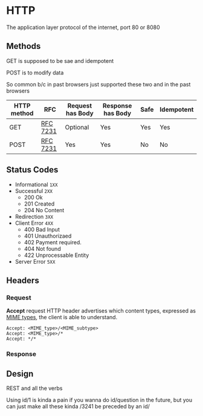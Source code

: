 # HTTP

The application layer protocol of the internet, port 80 or 8080

## Methods

GET is supposed to be sae and idempotent

POST is to modify data

So common b/c in past browsers just supported these two and in the past browsers 

| HTTP method | RFC                                                          | Request has Body | Response has Body | Safe | Idempotent |
| ----------- | ------------------------------------------------------------ | ---------------- | ----------------- | ---- | ---------- |
| GET         | [RFC](https://en.wikipedia.org/wiki/Request_for_Comments_(identifier)) [7231](https://tools.ietf.org/html/rfc7231) | Optional         | Yes               | Yes  | Yes        |
| POST        | [RFC](https://en.wikipedia.org/wiki/Request_for_Comments_(identifier)) [7231](https://tools.ietf.org/html/rfc7231) | Yes              | Yes               | No   | No         |

## Status Codes

- Informational `1XX`
- Successful `2XX`
  - 200 Ok
  - 201 Created
  - 204 No Content
- Redirection `3XX`
- Client Error `4XX`
  - 400 Bad Input
  - 401 Unauthorizaed
  - 402 Payment required. 
  - 404 Not found
  - 422 Unprocessable Entity
- Server Error `5XX`

## Headers

### Request

**Accept** request HTTP header advertises which content types, expressed as [MIME types](https://developer.mozilla.org/en-US/docs/Web/HTTP/Basics_of_HTTP/MIME_types), the client is able to understand.

```
Accept: <MIME_type>/<MIME_subtype>
Accept: <MIME_type>/*
Accept: */*
```

### Response

## Design

REST and all the verbs

Using id/1 is kinda a pain if you wanna do id/question in the future, but you can just make all these kinda /3241 be preceded by an id/